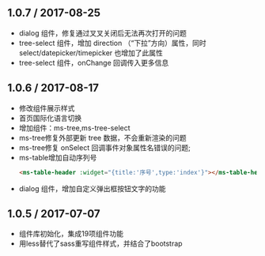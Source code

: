 
1.0.7 / 2017-08-25
------------------

- dialog 组件，修复通过叉叉关闭后无法再次打开的问题
- tree-select 组件，增加 direction （“下拉”方向）属性，同时 select/datepicker/timepicker 也增加了此属性
- tree-select 组件，onChange 回调传入更多信息

1.0.6 / 2017-08-17
------------------

- 修改组件展示样式
- 首页国际化语言切换
- 增加组件：ms-tree,ms-tree-select
- ms-tree修复外部更新 tree 数据，不会重新渲染的问题
- ms-tree修复 onSelect 回调事件对象属性名错误的问题;
- ms-table增加自动序列号
    ``` html
    <ms-table-header :widget="{title:'序号',type:'index'}"></ms-table-header>
    ```
- dialog 组件，增加自定义弹出框按钮文字的功能

1.0.5 / 2017-07-07
------------------

- 组件库初始化，集成19项组件功能
- 用less替代了sass重写组件样式，并结合了bootstrap